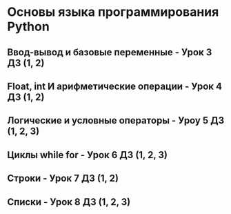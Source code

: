 # Основы языка программирования Python

## Ввод-вывод и базовые переменные  -  Урок 3 ДЗ (1, 2)

## Float, int И арифметические операции  -  Урок 4 ДЗ (1, 2)

## Логические и условные операторы  - Уроу 5 ДЗ (1, 2, 3) 

## Циклы while for - Урок 6 ДЗ (1, 2, 3)

## Строки - Урок 7 ДЗ (1, 2)

## Списки  - Урок 8 ДЗ (1, 2, 3)
